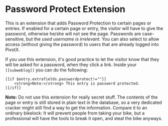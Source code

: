 
Password Protect Extension
==========================

This is an extension that adds Password Protection to certain pages or entries.
If enabled for a certain page or entry, the visitor will have to give the
password, otherwise he/she will not see the page. Passwords are case-sensitive,
but the *used username is irrelevant*. You can also select to allow access
(without giving the password) to users that are already logged into PivotX.

If you use this extension, it's good practice to let the visitor know that they
will be asked for a password, when they click a link. Inside your `[[subweblog]]`
you can do the following:

    [[if $entry.extrafields.passwordprotect!=""]]
        <strong>Note:</strong> This entry is password protected.
    [[/if]]
 
**Note:** Do not use this extension for really secret stuff. The contents of the
page or entry is still stored in plain text in the database, so a very dedicated
cracker might still find a way to get the information. Compare it to an ordinary
bikelock: It will prevent people from taking your bike, but a professional will
have the tools to break it open, and steal the bike anyways.
